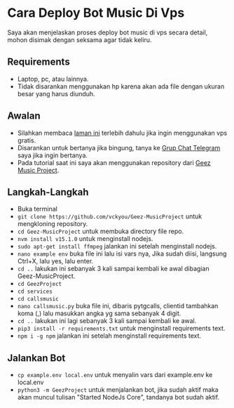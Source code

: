 # Cara Deploy Bot Music Di Vps
Saya akan menjelaskan proses deploy bot music di vps secara detail, mohon disimak dengan seksama agar tidak keliru.

## Requirements
- Laptop, pc, atau lainnya.
- Tidak disarankan menggunakan hp karena akan ada file dengan ukuran besar yang harus diunduh.

## Awalan
- Silahkan membaca [laman ini](https://github.com/levina-lab/VPS_FREE/blob/4a8acd223e7379626f9471d756243e8e04b0c478/README.md) terlebih dahulu jika ingin menggunakan vps gratis.
- Disarankan untuk bertanya jika bingung, tanya ke [Grup Chat Telegram](https://t.me/gcsupportbots) saya jika ingin bertanya.
- Pada tutorial saat ini saya akan menggunakan repository dari [Geez Music Project](https://github.com/vckyou/Geez-MusicProject).

## Langkah-Langkah
- Buka terminal
- `git clone https://github.com/vckyou/Geez-MusicProject` untuk mengkloning repository.
- `cd Geez-MusicProject` untuk membuka directory file repo.
- `nvm install v15.1.0` untuk menginstall nodejs.
- `sudo apt-get install ffmpeg` jalankan ini setelah menginstall nodejs.
- `nano example env` buka file ini lalu isi vars nya, Jika sudah diisi, langsung Ctrl+X, lalu yes, lalu enter.
- `cd ..` lakukan ini sebanyak 3 kali sampai kembali ke awal dibagian Geez-MusicProject.
- `cd GeezProject` 
- `cd services` 
- `cd callsmusic` 
- `nano callsmusic.py` buka file ini, dibaris pytgcalls, clientid tambahkan koma (,) lalu masukkan angka yg sama sebanyak 4 digit.
- `cd ..` lakukan ini lagi sebanyak 3 kali sampai kembali ke awal.
- `pip3 install -r requirements.txt` untuk menginstall requirements text.
- `npm i -g npm` jalankan ini setelah menginstall requirements text.

## Jalankan Bot
- `cp example.env local.env` untuk menyalin vars dari example.env ke local.env
- `python3 -m GeezProject` untuk menjalankan bot, jika sudah aktif maka akan muncul tulisan "Started NodeJs Core", tandanya bot sudah aktif.
